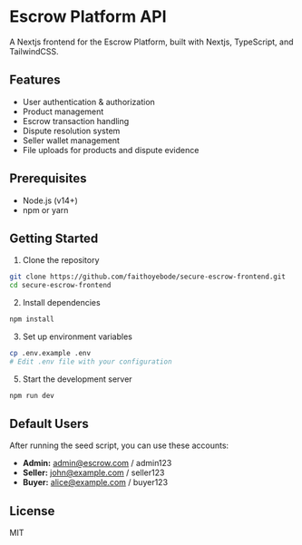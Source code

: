 
# Escrow Platform API

A Nextjs frontend for the Escrow Platform, built with Nextjs, TypeScript, and TailwindCSS.

## Features

- User authentication & authorization
- Product management
- Escrow transaction handling
- Dispute resolution system
- Seller wallet management
- File uploads for products and dispute evidence

## Prerequisites

- Node.js (v14+)
- npm or yarn

## Getting Started

1. Clone the repository
```bash
git clone https://github.com/faithoyebode/secure-escrow-frontend.git
cd secure-escrow-frontend
```

2. Install dependencies
```bash
npm install
```

3. Set up environment variables
```bash
cp .env.example .env
# Edit .env file with your configuration
```

5. Start the development server
```bash
npm run dev
```


## Default Users

After running the seed script, you can use these accounts:

- **Admin:** admin@escrow.com / admin123
- **Seller:** john@example.com / seller123
- **Buyer:** alice@example.com / buyer123

## License

MIT
